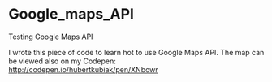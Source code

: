 # Google_maps_API
Testing Google Maps API

I wrote this piece of code to learn hot to use Google Maps API.
The map can be viewed also on my Codepen: http://codepen.io/hubertkubiak/pen/XNbowr
